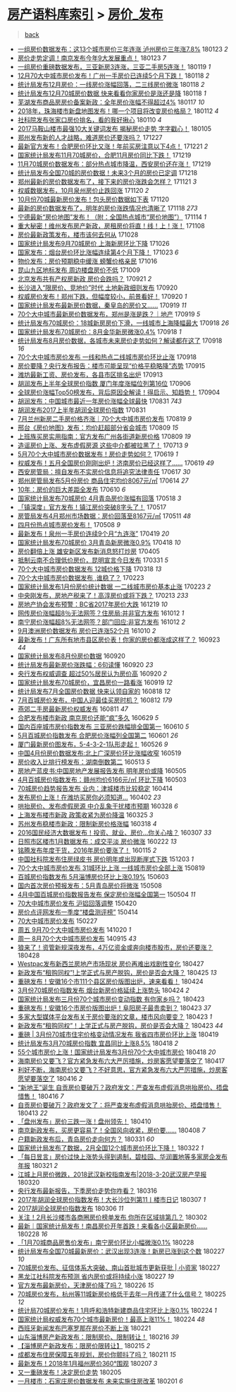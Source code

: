 [房产语料库索引](../../README.md)  > [房价_发布](房价_发布.md)
====
> [back](../README.md)

- [一组房价数据发布：这13个城市房价三年连涨 泸州房价三年涨7.8%](http://jkwz.applinzi.com/ittc/7061819129139315722.html#%E4%B8%80%E7%BB%84%E6%88%BF%E4%BB%B7%E6%95%B0%E6%8D%AE%E5%8F%91%E5%B8%83%EF%BC%9A%E8%BF%9913%E4%B8%AA%E5%9F%8E%E5%B8%82%E6%88%BF%E4%BB%B7%E4%B8%89%E5%B9%B4%E8%BF%9E%E6%B6%A8+%E6%B3%B8%E5%B7%9E%E6%88%BF%E4%BB%B7%E4%B8%89%E5%B9%B4%E6%B6%A87.8%25) 180123 *2* 
- [房价走势定调！南京发布今年9大发展重点！](http://jkwz.applinzi.com/ittc/7061729152376243211.html#%E6%88%BF%E4%BB%B7%E8%B5%B0%E5%8A%BF%E5%AE%9A%E8%B0%83%EF%BC%81%E5%8D%97%E4%BA%AC%E5%8F%91%E5%B8%83%E4%BB%8A%E5%B9%B49%E5%A4%A7%E5%8F%91%E5%B1%95%E9%87%8D%E7%82%B9%EF%BC%81) 180123 *7* 
- [一组房价重磅数据发布，三亚新房3连涨，三亚二手房5连涨！](http://jkwz.applinzi.com/ittc/7060314911282824198.html#%E4%B8%80%E7%BB%84%E6%88%BF%E4%BB%B7%E9%87%8D%E7%A3%85%E6%95%B0%E6%8D%AE%E5%8F%91%E5%B8%83%EF%BC%8C%E4%B8%89%E4%BA%9A%E6%96%B0%E6%88%BF3%E8%BF%9E%E6%B6%A8%EF%BC%8C%E4%B8%89%E4%BA%9A%E4%BA%8C%E6%89%8B%E6%88%BF5%E8%BF%9E%E6%B6%A8%EF%BC%81) 180119 *1* 
- [12月70大中城市房价发布！广州一手房价已连续5个月下跌！](http://jkwz.applinzi.com/ittc/7059983157720253456.html#12%E6%9C%8870%E5%A4%A7%E4%B8%AD%E5%9F%8E%E5%B8%82%E6%88%BF%E4%BB%B7%E5%8F%91%E5%B8%83%EF%BC%81%E5%B9%BF%E5%B7%9E%E4%B8%80%E6%89%8B%E6%88%BF%E4%BB%B7%E5%B7%B2%E8%BF%9E%E7%BB%AD5%E4%B8%AA%E6%9C%88%E4%B8%8B%E8%B7%8C%EF%BC%81) 180118 *2* 
- [统计局发布12月房价：一线房价涨幅回落，二三线房价微涨](http://jkwz.applinzi.com/ittc/7059884798682596358.html#%E7%BB%9F%E8%AE%A1%E5%B1%80%E5%8F%91%E5%B8%8312%E6%9C%88%E6%88%BF%E4%BB%B7%EF%BC%9A%E4%B8%80%E7%BA%BF%E6%88%BF%E4%BB%B7%E6%B6%A8%E5%B9%85%E5%9B%9E%E8%90%BD%EF%BC%8C%E4%BA%8C%E4%B8%89%E7%BA%BF%E6%88%BF%E4%BB%B7%E5%BE%AE%E6%B6%A8) 180118 *2* 
- [统计局发布12月70城房价数据 快来看看你家房价是涨还是降](http://jkwz.applinzi.com/ittc/7059850787713188870.html#%E7%BB%9F%E8%AE%A1%E5%B1%80%E5%8F%91%E5%B8%8312%E6%9C%8870%E5%9F%8E%E6%88%BF%E4%BB%B7%E6%95%B0%E6%8D%AE+%E5%BF%AB%E6%9D%A5%E7%9C%8B%E7%9C%8B%E4%BD%A0%E5%AE%B6%E6%88%BF%E4%BB%B7%E6%98%AF%E6%B6%A8%E8%BF%98%E6%98%AF%E9%99%8D) 180118 *1* 
- [芜湖发布商品房房价备案新政：全年房价涨幅不得超过4%](http://jkwz.applinzi.com/ittc/7059562482333385735.html#%E8%8A%9C%E6%B9%96%E5%8F%91%E5%B8%83%E5%95%86%E5%93%81%E6%88%BF%E6%88%BF%E4%BB%B7%E5%A4%87%E6%A1%88%E6%96%B0%E6%94%BF%EF%BC%9A%E5%85%A8%E5%B9%B4%E6%88%BF%E4%BB%B7%E6%B6%A8%E5%B9%85%E4%B8%8D%E5%BE%97%E8%B6%85%E8%BF%874%25) 180117 *10* 
- [2018年，珠海楼市新盘地图发布！哪一个项目将改变房价格局？](http://jkwz.applinzi.com/ittc/7057795721451799568.html#2018%E5%B9%B4%EF%BC%8C%E7%8F%A0%E6%B5%B7%E6%A5%BC%E5%B8%82%E6%96%B0%E7%9B%98%E5%9C%B0%E5%9B%BE%E5%8F%91%E5%B8%83%EF%BC%81%E5%93%AA%E4%B8%80%E4%B8%AA%E9%A1%B9%E7%9B%AE%E5%B0%86%E6%94%B9%E5%8F%98%E6%88%BF%E4%BB%B7%E6%A0%BC%E5%B1%80%EF%BC%9F) 180112 *4* 
- [社科院发布张家口房价排名，看的我好揪心](http://jkwz.applinzi.com/ittc/7056922331543241734.html#%E7%A4%BE%E7%A7%91%E9%99%A2%E5%8F%91%E5%B8%83%E5%BC%A0%E5%AE%B6%E5%8F%A3%E6%88%BF%E4%BB%B7%E6%8E%92%E5%90%8D%EF%BC%8C%E7%9C%8B%E7%9A%84%E6%88%91%E5%A5%BD%E6%8F%AA%E5%BF%83) 180110 *4* 
- [2017马鞍山楼市最强10大关键词发布 揭秘房价走势 字字戳心！](http://jkwz.applinzi.com/ittc/7055043814232687632.html#2017%E9%A9%AC%E9%9E%8D%E5%B1%B1%E6%A5%BC%E5%B8%82%E6%9C%80%E5%BC%BA10%E5%A4%A7%E5%85%B3%E9%94%AE%E8%AF%8D%E5%8F%91%E5%B8%83+%E6%8F%AD%E7%A7%98%E6%88%BF%E4%BB%B7%E8%B5%B0%E5%8A%BF+%E5%AD%97%E5%AD%97%E6%88%B3%E5%BF%83%EF%BC%81) 180105  
- [郑州发布新的人才战略，难道房价还要涨吗？](http://jkwz.applinzi.com/ittc/7051691357926589456.html#%E9%83%91%E5%B7%9E%E5%8F%91%E5%B8%83%E6%96%B0%E7%9A%84%E4%BA%BA%E6%89%8D%E6%88%98%E7%95%A5%EF%BC%8C%E9%9A%BE%E9%81%93%E6%88%BF%E4%BB%B7%E8%BF%98%E8%A6%81%E6%B6%A8%E5%90%97%EF%BC%9F) 171227  
- [最新官方发布！合肥房价环比又涨！年前买房注意以下4点！](http://jkwz.applinzi.com/ittc/7049580783738553360.html#%E6%9C%80%E6%96%B0%E5%AE%98%E6%96%B9%E5%8F%91%E5%B8%83%EF%BC%81%E5%90%88%E8%82%A5%E6%88%BF%E4%BB%B7%E7%8E%AF%E6%AF%94%E5%8F%88%E6%B6%A8%EF%BC%81%E5%B9%B4%E5%89%8D%E4%B9%B0%E6%88%BF%E6%B3%A8%E6%84%8F%E4%BB%A5%E4%B8%8B4%E7%82%B9%EF%BC%81) 171221 *2* 
- [国家统计局发布11月70城房价，合肥11月房价同比下跌！](http://jkwz.applinzi.com/ittc/7048816012969903120.html#%E5%9B%BD%E5%AE%B6%E7%BB%9F%E8%AE%A1%E5%B1%80%E5%8F%91%E5%B8%8311%E6%9C%8870%E5%9F%8E%E6%88%BF%E4%BB%B7%EF%BC%8C%E5%90%88%E8%82%A511%E6%9C%88%E6%88%BF%E4%BB%B7%E5%90%8C%E6%AF%94%E4%B8%8B%E8%B7%8C%EF%BC%81) 171219  
- [11月70城房价数据发布：部分热点城市降温，西安房价还在涨！](http://jkwz.applinzi.com/ittc/7048732416858915857.html#11%E6%9C%8870%E5%9F%8E%E6%88%BF%E4%BB%B7%E6%95%B0%E6%8D%AE%E5%8F%91%E5%B8%83%EF%BC%9A%E9%83%A8%E5%88%86%E7%83%AD%E7%82%B9%E5%9F%8E%E5%B8%82%E9%99%8D%E6%B8%A9%EF%BC%8C%E8%A5%BF%E5%AE%89%E6%88%BF%E4%BB%B7%E8%BF%98%E5%9C%A8%E6%B6%A8%EF%BC%81) 171219  
- [统计局发布全国70城的房价数据！未来3个月的房价已定调](http://jkwz.applinzi.com/ittc/7048415727856387089.html#%E7%BB%9F%E8%AE%A1%E5%B1%80%E5%8F%91%E5%B8%83%E5%85%A8%E5%9B%BD70%E5%9F%8E%E7%9A%84%E6%88%BF%E4%BB%B7%E6%95%B0%E6%8D%AE%EF%BC%81%E6%9C%AA%E6%9D%A53%E4%B8%AA%E6%9C%88%E7%9A%84%E6%88%BF%E4%BB%B7%E5%B7%B2%E5%AE%9A%E8%B0%83) 171218  
- [郑州最新的房价数据发布了，接下来的房价涨跌会怎样？](http://jkwz.applinzi.com/ittc/7038406504493876240.html#%E9%83%91%E5%B7%9E%E6%9C%80%E6%96%B0%E7%9A%84%E6%88%BF%E4%BB%B7%E6%95%B0%E6%8D%AE%E5%8F%91%E5%B8%83%E4%BA%86%EF%BC%8C%E6%8E%A5%E4%B8%8B%E6%9D%A5%E7%9A%84%E6%88%BF%E4%BB%B7%E6%B6%A8%E8%B7%8C%E4%BC%9A%E6%80%8E%E6%A0%B7%EF%BC%9F) 171121 *3* 
- [权威数据发布，10月泉州房价止跌回涨](http://jkwz.applinzi.com/ittc/7038112579455550480.html#%E6%9D%83%E5%A8%81%E6%95%B0%E6%8D%AE%E5%8F%91%E5%B8%83%EF%BC%8C10%E6%9C%88%E6%B3%89%E5%B7%9E%E6%88%BF%E4%BB%B7%E6%AD%A2%E8%B7%8C%E5%9B%9E%E6%B6%A8) 171120 *2* 
- [10月份70城最新房价发布！包头房价数据如下表](http://jkwz.applinzi.com/ittc/7038047907540894737.html#10%E6%9C%88%E4%BB%BD70%E5%9F%8E%E6%9C%80%E6%96%B0%E6%88%BF%E4%BB%B7%E5%8F%91%E5%B8%83%EF%BC%81%E5%8C%85%E5%A4%B4%E6%88%BF%E4%BB%B7%E6%95%B0%E6%8D%AE%E5%A6%82%E4%B8%8B%E8%A1%A8) 171120  
- [最新的房价数据发布了，明年的房价涨跌情况也清晰了](http://jkwz.applinzi.com/ittc/7037390386685805584.html#%E6%9C%80%E6%96%B0%E7%9A%84%E6%88%BF%E4%BB%B7%E6%95%B0%E6%8D%AE%E5%8F%91%E5%B8%83%E4%BA%86%EF%BC%8C%E6%98%8E%E5%B9%B4%E7%9A%84%E6%88%BF%E4%BB%B7%E6%B6%A8%E8%B7%8C%E6%83%85%E5%86%B5%E4%B9%9F%E6%B8%85%E6%99%B0%E4%BA%86) 171118 *273* 
- [宁德最新“房价地图”发布！（附：全国热点城市“房价地图”）](http://jkwz.applinzi.com/ittc/7035857465936184336.html#%E5%AE%81%E5%BE%B7%E6%9C%80%E6%96%B0%E2%80%9C%E6%88%BF%E4%BB%B7%E5%9C%B0%E5%9B%BE%E2%80%9D%E5%8F%91%E5%B8%83%EF%BC%81%EF%BC%88%E9%99%84%EF%BC%9A%E5%85%A8%E5%9B%BD%E7%83%AD%E7%82%B9%E5%9F%8E%E5%B8%82%E2%80%9C%E6%88%BF%E4%BB%B7%E5%9C%B0%E5%9B%BE%E2%80%9D%EF%BC%89) 171114 *1* 
- [重大秘密！维州发布房产新政，房租房价将直！线！上！涨！](http://jkwz.applinzi.com/ittc/7033561061939217424.html#%E9%87%8D%E5%A4%A7%E7%A7%98%E5%AF%86%EF%BC%81%E7%BB%B4%E5%B7%9E%E5%8F%91%E5%B8%83%E6%88%BF%E4%BA%A7%E6%96%B0%E6%94%BF%EF%BC%8C%E6%88%BF%E7%A7%9F%E6%88%BF%E4%BB%B7%E5%B0%86%E7%9B%B4%EF%BC%81%E7%BA%BF%EF%BC%81%E4%B8%8A%EF%BC%81%E6%B6%A8%EF%BC%81) 171108  
- [房价最新政策发布，楼市该何去何从](http://jkwz.applinzi.com/ittc/7027949321746646032.html#%E6%88%BF%E4%BB%B7%E6%9C%80%E6%96%B0%E6%94%BF%E7%AD%96%E5%8F%91%E5%B8%83%EF%BC%8C%E6%A5%BC%E5%B8%82%E8%AF%A5%E4%BD%95%E5%8E%BB%E4%BD%95%E4%BB%8E) 171028  
- [国家统计局发布9月70城房价 上海新房环比下降](http://jkwz.applinzi.com/ittc/7028750856143504401.html#%E5%9B%BD%E5%AE%B6%E7%BB%9F%E8%AE%A1%E5%B1%80%E5%8F%91%E5%B8%839%E6%9C%8870%E5%9F%8E%E6%88%BF%E4%BB%B7+%E4%B8%8A%E6%B5%B7%E6%96%B0%E6%88%BF%E7%8E%AF%E6%AF%94%E4%B8%8B%E9%99%8D) 171026  
- [国家发布：烟台房价环比涨幅连续第4个月下降！](http://jkwz.applinzi.com/ittc/7027607398326469649.html#%E5%9B%BD%E5%AE%B6%E5%8F%91%E5%B8%83%EF%BC%9A%E7%83%9F%E5%8F%B0%E6%88%BF%E4%BB%B7%E7%8E%AF%E6%AF%94%E6%B6%A8%E5%B9%85%E8%BF%9E%E7%BB%AD%E7%AC%AC4%E4%B8%AA%E6%9C%88%E4%B8%8B%E9%99%8D%EF%BC%81) 171023 *6* 
- [物价发布：房价预期稳中缓涨 螃蟹价格亲民](http://jkwz.applinzi.com/ittc/7025091469910754320.html#%E7%89%A9%E4%BB%B7%E5%8F%91%E5%B8%83%EF%BC%9A%E6%88%BF%E4%BB%B7%E9%A2%84%E6%9C%9F%E7%A8%B3%E4%B8%AD%E7%BC%93%E6%B6%A8+%E8%9E%83%E8%9F%B9%E4%BB%B7%E6%A0%BC%E4%BA%B2%E6%B0%91) 171016  
- [昆山九区地标发布 周边楼盘房价不低](http://jkwz.applinzi.com/ittc/7022381592323032081.html#%E6%98%86%E5%B1%B1%E4%B9%9D%E5%8C%BA%E5%9C%B0%E6%A0%87%E5%8F%91%E5%B8%83+%E5%91%A8%E8%BE%B9%E6%A5%BC%E7%9B%98%E6%88%BF%E4%BB%B7%E4%B8%8D%E4%BD%8E) 171009  
- [北京发布共有产权房新政 房价会跌吗？](http://jkwz.applinzi.com/ittc/7015721274075251728.html#%E5%8C%97%E4%BA%AC%E5%8F%91%E5%B8%83%E5%85%B1%E6%9C%89%E4%BA%A7%E6%9D%83%E6%88%BF%E6%96%B0%E6%94%BF+%E6%88%BF%E4%BB%B7%E4%BC%9A%E8%B7%8C%E5%90%97%EF%BC%9F) 170921 *2* 
- [长沙进入“限房价、竞地价”时代 土地新政细则发布](http://jkwz.applinzi.com/ittc/7015384275304842257.html#%E9%95%BF%E6%B2%99%E8%BF%9B%E5%85%A5%E2%80%9C%E9%99%90%E6%88%BF%E4%BB%B7%E3%80%81%E7%AB%9E%E5%9C%B0%E4%BB%B7%E2%80%9D%E6%97%B6%E4%BB%A3+%E5%9C%9F%E5%9C%B0%E6%96%B0%E6%94%BF%E7%BB%86%E5%88%99%E5%8F%91%E5%B8%83) 170920  
- [权威房价发布！郑州下跌，但幅度较小，前景看好！](http://jkwz.applinzi.com/ittc/7015311686033212432.html#%E6%9D%83%E5%A8%81%E6%88%BF%E4%BB%B7%E5%8F%91%E5%B8%83%EF%BC%81%E9%83%91%E5%B7%9E%E4%B8%8B%E8%B7%8C%EF%BC%8C%E4%BD%86%E5%B9%85%E5%BA%A6%E8%BE%83%E5%B0%8F%EF%BC%8C%E5%89%8D%E6%99%AF%E7%9C%8B%E5%A5%BD%EF%BC%81) 170920 *1* 
- [国家统计局发布最新房价数据，秦皇岛的房价又……](http://jkwz.applinzi.com/ittc/7015080465541891088.html#%E5%9B%BD%E5%AE%B6%E7%BB%9F%E8%AE%A1%E5%B1%80%E5%8F%91%E5%B8%83%E6%9C%80%E6%96%B0%E6%88%BF%E4%BB%B7%E6%95%B0%E6%8D%AE%EF%BC%8C%E7%A7%A6%E7%9A%87%E5%B2%9B%E7%9A%84%E6%88%BF%E4%BB%B7%E5%8F%88%E2%80%A6%E2%80%A6) 170919 *11* 
- [70个大中城市最新房价数据发布，郑州是涨是跌？｜地产](http://jkwz.applinzi.com/ittc/7014960875889493008.html#70%E4%B8%AA%E5%A4%A7%E4%B8%AD%E5%9F%8E%E5%B8%82%E6%9C%80%E6%96%B0%E6%88%BF%E4%BB%B7%E6%95%B0%E6%8D%AE%E5%8F%91%E5%B8%83%EF%BC%8C%E9%83%91%E5%B7%9E%E6%98%AF%E6%B6%A8%E6%98%AF%E8%B7%8C%EF%BC%9F%EF%BD%9C%E5%9C%B0%E4%BA%A7) 170919 *5* 
- [统计局发布70城房价：18城新房房价下滑，一线城市上海降幅最大](http://jkwz.applinzi.com/ittc/7014689684117259281.html#%E7%BB%9F%E8%AE%A1%E5%B1%80%E5%8F%91%E5%B8%8370%E5%9F%8E%E6%88%BF%E4%BB%B7%EF%BC%9A18%E5%9F%8E%E6%96%B0%E6%88%BF%E6%88%BF%E4%BB%B7%E4%B8%8B%E6%BB%91%EF%BC%8C%E4%B8%80%E7%BA%BF%E5%9F%8E%E5%B8%82%E4%B8%8A%E6%B5%B7%E9%99%8D%E5%B9%85%E6%9C%80%E5%A4%A7) 170918 *26* 
- [国家统计局发布70城房价：8月金华新房微涨0.4%](http://jkwz.applinzi.com/ittc/7014689255870432272.html#%E5%9B%BD%E5%AE%B6%E7%BB%9F%E8%AE%A1%E5%B1%80%E5%8F%91%E5%B8%8370%E5%9F%8E%E6%88%BF%E4%BB%B7%EF%BC%9A8%E6%9C%88%E9%87%91%E5%8D%8E%E6%96%B0%E6%88%BF%E5%BE%AE%E6%B6%A80.4%25) 170918 *1* 
- [统计局发布8月房价数据，各城市未来房价走势如何？解读都在这了](http://jkwz.applinzi.com/ittc/7014682539858592784.html#%E7%BB%9F%E8%AE%A1%E5%B1%80%E5%8F%91%E5%B8%838%E6%9C%88%E6%88%BF%E4%BB%B7%E6%95%B0%E6%8D%AE%EF%BC%8C%E5%90%84%E5%9F%8E%E5%B8%82%E6%9C%AA%E6%9D%A5%E6%88%BF%E4%BB%B7%E8%B5%B0%E5%8A%BF%E5%A6%82%E4%BD%95%EF%BC%9F%E8%A7%A3%E8%AF%BB%E9%83%BD%E5%9C%A8%E8%BF%99%E4%BA%86) 170918 *16* 
- [70个大中城市房价发布 一线和热点二线城市房价环比止涨](http://jkwz.applinzi.com/ittc/7014678526907909136.html#70%E4%B8%AA%E5%A4%A7%E4%B8%AD%E5%9F%8E%E5%B8%82%E6%88%BF%E4%BB%B7%E5%8F%91%E5%B8%83+%E4%B8%80%E7%BA%BF%E5%92%8C%E7%83%AD%E7%82%B9%E4%BA%8C%E7%BA%BF%E5%9F%8E%E5%B8%82%E6%88%BF%E4%BB%B7%E7%8E%AF%E6%AF%94%E6%AD%A2%E6%B6%A8) 170918  
- [房价要降？央行发布报告：楼市可能呈现“价格平稳略降”态势](http://jkwz.applinzi.com/ittc/7013444436330283793.html#%E6%88%BF%E4%BB%B7%E8%A6%81%E9%99%8D%EF%BC%9F%E5%A4%AE%E8%A1%8C%E5%8F%91%E5%B8%83%E6%8A%A5%E5%91%8A%EF%BC%9A%E6%A5%BC%E5%B8%82%E5%8F%AF%E8%83%BD%E5%91%88%E7%8E%B0%E2%80%9C%E4%BB%B7%E6%A0%BC%E5%B9%B3%E7%A8%B3%E7%95%A5%E9%99%8D%E2%80%9D%E6%80%81%E5%8A%BF) 170915  
- [潍坊最新工资、房价发布，各县市区排名出炉](http://jkwz.applinzi.com/ittc/7012611239359021841.html#%E6%BD%8D%E5%9D%8A%E6%9C%80%E6%96%B0%E5%B7%A5%E8%B5%84%E3%80%81%E6%88%BF%E4%BB%B7%E5%8F%91%E5%B8%83%EF%BC%8C%E5%90%84%E5%8E%BF%E5%B8%82%E5%8C%BA%E6%8E%92%E5%90%8D%E5%87%BA%E7%82%89) 170913  
- [胡润发布上半年全球房价指数 厦门年度涨幅位列第16位](http://jkwz.applinzi.com/ittc/7010087147707827217.html#%E8%83%A1%E6%B6%A6%E5%8F%91%E5%B8%83%E4%B8%8A%E5%8D%8A%E5%B9%B4%E5%85%A8%E7%90%83%E6%88%BF%E4%BB%B7%E6%8C%87%E6%95%B0+%E5%8E%A6%E9%97%A8%E5%B9%B4%E5%BA%A6%E6%B6%A8%E5%B9%85%E4%BD%8D%E5%88%97%E7%AC%AC16%E4%BD%8D) 170906  
- [全球房价涨幅Top50榜发布，背后原因全解读！得启示、知趋势！](http://jkwz.applinzi.com/ittc/7009465546586981392.html#%E5%85%A8%E7%90%83%E6%88%BF%E4%BB%B7%E6%B6%A8%E5%B9%85Top50%E6%A6%9C%E5%8F%91%E5%B8%83%EF%BC%8C%E8%83%8C%E5%90%8E%E5%8E%9F%E5%9B%A0%E5%85%A8%E8%A7%A3%E8%AF%BB%EF%BC%81%E5%BE%97%E5%90%AF%E7%A4%BA%E3%80%81%E7%9F%A5%E8%B6%8B%E5%8A%BF%EF%BC%81) 170904  
- [胡润发布：中国城市最近一年房价涨幅全球最快](http://jkwz.applinzi.com/ittc/7008017168640508944.html#%E8%83%A1%E6%B6%A6%E5%8F%91%E5%B8%83%EF%BC%9A%E4%B8%AD%E5%9B%BD%E5%9F%8E%E5%B8%82%E6%9C%80%E8%BF%91%E4%B8%80%E5%B9%B4%E6%88%BF%E4%BB%B7%E6%B6%A8%E5%B9%85%E5%85%A8%E7%90%83%E6%9C%80%E5%BF%AB) 170831 *743* 
- [胡润发布2017上半年胡润全球房价指数](http://jkwz.applinzi.com/ittc/7008002938730185744.html#%E8%83%A1%E6%B6%A6%E5%8F%91%E5%B8%832017%E4%B8%8A%E5%8D%8A%E5%B9%B4%E8%83%A1%E6%B6%A6%E5%85%A8%E7%90%83%E6%88%BF%E4%BB%B7%E6%8C%87%E6%95%B0) 170831  
- [7月兰州新房二手房价格齐涨｜70个大中城市房价发布](http://jkwz.applinzi.com/ittc/7003531257013863440.html#7%E6%9C%88%E5%85%B0%E5%B7%9E%E6%96%B0%E6%88%BF%E4%BA%8C%E6%89%8B%E6%88%BF%E4%BB%B7%E6%A0%BC%E9%BD%90%E6%B6%A8%EF%BD%9C70%E4%B8%AA%E5%A4%A7%E4%B8%AD%E5%9F%8E%E5%B8%82%E6%88%BF%E4%BB%B7%E5%8F%91%E5%B8%83) 170819 *9* 
- [邢台《房价地图》发布：均价赶超部分省会城市](http://jkwz.applinzi.com/ittc/6999867811827287056.html#%E9%82%A2%E5%8F%B0%E3%80%8A%E6%88%BF%E4%BB%B7%E5%9C%B0%E5%9B%BE%E3%80%8B%E5%8F%91%E5%B8%83%EF%BC%9A%E5%9D%87%E4%BB%B7%E8%B5%B6%E8%B6%85%E9%83%A8%E5%88%86%E7%9C%81%E4%BC%9A%E5%9F%8E%E5%B8%82) 170809 *15* 
- [上班族买房实用指南：官方发布广州各街道新房价格](http://jkwz.applinzi.com/ittc/6999837338170295312.html#%E4%B8%8A%E7%8F%AD%E6%97%8F%E4%B9%B0%E6%88%BF%E5%AE%9E%E7%94%A8%E6%8C%87%E5%8D%97%EF%BC%9A%E5%AE%98%E6%96%B9%E5%8F%91%E5%B8%83%E5%B9%BF%E5%B7%9E%E5%90%84%E8%A1%97%E9%81%93%E6%96%B0%E6%88%BF%E4%BB%B7%E6%A0%BC) 170809 *19* 
- [造谣房价上涨、发布虚假房源 这些中介都被拉黑了！](http://jkwz.applinzi.com/ittc/6989851866685768720.html#%E9%80%A0%E8%B0%A3%E6%88%BF%E4%BB%B7%E4%B8%8A%E6%B6%A8%E3%80%81%E5%8F%91%E5%B8%83%E8%99%9A%E5%81%87%E6%88%BF%E6%BA%90+%E8%BF%99%E4%BA%9B%E4%B8%AD%E4%BB%8B%E9%83%BD%E8%A2%AB%E6%8B%89%E9%BB%91%E4%BA%86%EF%BC%81) 170713 *9* 
- [5月70个大中城市房价数据发布！房价走势如何？](http://jkwz.applinzi.com/ittc/6980989219768894469.html#5%E6%9C%8870%E4%B8%AA%E5%A4%A7%E4%B8%AD%E5%9F%8E%E5%B8%82%E6%88%BF%E4%BB%B7%E6%95%B0%E6%8D%AE%E5%8F%91%E5%B8%83%EF%BC%81%E6%88%BF%E4%BB%B7%E8%B5%B0%E5%8A%BF%E5%A6%82%E4%BD%95%EF%BC%9F) 170619 *1* 
- [权威发布！五月全国房价刚刚出炉！济南房价已经这样了……](http://jkwz.applinzi.com/ittc/6980961951222858757.html#%E6%9D%83%E5%A8%81%E5%8F%91%E5%B8%83%EF%BC%81%E4%BA%94%E6%9C%88%E5%85%A8%E5%9B%BD%E6%88%BF%E4%BB%B7%E5%88%9A%E5%88%9A%E5%87%BA%E7%82%89%EF%BC%81%E6%B5%8E%E5%8D%97%E6%88%BF%E4%BB%B7%E5%B7%B2%E7%BB%8F%E8%BF%99%E6%A0%B7%E4%BA%86%E2%80%A6%E2%80%A6) 170619 *49* 
- [西安房管局：擅自发布不实房价信息将追究法律责任](http://jkwz.applinzi.com/ittc/6980152797377856516.html#%E8%A5%BF%E5%AE%89%E6%88%BF%E7%AE%A1%E5%B1%80%EF%BC%9A%E6%93%85%E8%87%AA%E5%8F%91%E5%B8%83%E4%B8%8D%E5%AE%9E%E6%88%BF%E4%BB%B7%E4%BF%A1%E6%81%AF%E5%B0%86%E8%BF%BD%E7%A9%B6%E6%B3%95%E5%BE%8B%E8%B4%A3%E4%BB%BB) 170617 *30* 
- [郑州房管局发布5月份房价 商品住宅均价8067元/㎡](http://jkwz.applinzi.com/ittc/6978967705473254404.html#%E9%83%91%E5%B7%9E%E6%88%BF%E7%AE%A1%E5%B1%80%E5%8F%91%E5%B8%835%E6%9C%88%E4%BB%BD%E6%88%BF%E4%BB%B7+%E5%95%86%E5%93%81%E4%BD%8F%E5%AE%85%E5%9D%87%E4%BB%B78067%E5%85%83%2F%E3%8E%A1) 170614 *27* 
- [10年：房价的巨大差距全发布](http://jkwz.applinzi.com/ittc/6977600732596274180.html#10%E5%B9%B4%EF%BC%9A%E6%88%BF%E4%BB%B7%E7%9A%84%E5%B7%A8%E5%A4%A7%E5%B7%AE%E8%B7%9D%E5%85%A8%E5%8F%91%E5%B8%83) 170610 *6* 
- [国家统计局发布70城房价 4月青岛房价涨幅有回落](http://jkwz.applinzi.com/ittc/6968998594425127941.html#%E5%9B%BD%E5%AE%B6%E7%BB%9F%E8%AE%A1%E5%B1%80%E5%8F%91%E5%B8%8370%E5%9F%8E%E6%88%BF%E4%BB%B7+4%E6%9C%88%E9%9D%92%E5%B2%9B%E6%88%BF%E4%BB%B7%E6%B6%A8%E5%B9%85%E6%9C%89%E5%9B%9E%E8%90%BD) 170518 *3* 
- [「镇深度」官方发布！镇江房价突破8字头了！](http://jkwz.applinzi.com/ittc/6968682177632928772.html#%E3%80%8C%E9%95%87%E6%B7%B1%E5%BA%A6%E3%80%8D%E5%AE%98%E6%96%B9%E5%8F%91%E5%B8%83%EF%BC%81%E9%95%87%E6%B1%9F%E6%88%BF%E4%BB%B7%E7%AA%81%E7%A0%B48%E5%AD%97%E5%A4%B4%E4%BA%86%EF%BC%81) 170517  
- [房管局发布4月郑州市场数据：房价回落至8167元/㎡](http://jkwz.applinzi.com/ittc/6966213875459425284.html#%E6%88%BF%E7%AE%A1%E5%B1%80%E5%8F%91%E5%B8%834%E6%9C%88%E9%83%91%E5%B7%9E%E5%B8%82%E5%9C%BA%E6%95%B0%E6%8D%AE%EF%BC%9A%E6%88%BF%E4%BB%B7%E5%9B%9E%E8%90%BD%E8%87%B38167%E5%85%83%2F%E3%8E%A1) 170511 *48* 
- [四月份热点城市房价发布！](http://jkwz.applinzi.com/ittc/6965249268779582469.html#%E5%9B%9B%E6%9C%88%E4%BB%BD%E7%83%AD%E7%82%B9%E5%9F%8E%E5%B8%82%E6%88%BF%E4%BB%B7%E5%8F%91%E5%B8%83%EF%BC%81) 170508 *9* 
- [最新发布！泉州一手房价连续9个月“九连涨”](http://jkwz.applinzi.com/ittc/6958288849426973700.html#%E6%9C%80%E6%96%B0%E5%8F%91%E5%B8%83%EF%BC%81%E6%B3%89%E5%B7%9E%E4%B8%80%E6%89%8B%E6%88%BF%E4%BB%B7%E8%BF%9E%E7%BB%AD9%E4%B8%AA%E6%9C%88%E2%80%9C%E4%B9%9D%E8%BF%9E%E6%B6%A8%E2%80%9D) 170419 *20* 
- [国家统计局发布70城房价 3月青岛新房微涨0.9%](http://jkwz.applinzi.com/ittc/6957926955608441860.html#%E5%9B%BD%E5%AE%B6%E7%BB%9F%E8%AE%A1%E5%B1%80%E5%8F%91%E5%B8%8370%E5%9F%8E%E6%88%BF%E4%BB%B7+3%E6%9C%88%E9%9D%92%E5%B2%9B%E6%96%B0%E6%88%BF%E5%BE%AE%E6%B6%A80.9%25) 170418 *10* 
- [房价翻倍上涨 雄安新区发布新消息怒打炒房](http://jkwz.applinzi.com/ittc/6952976291929261060.html#%E6%88%BF%E4%BB%B7%E7%BF%BB%E5%80%8D%E4%B8%8A%E6%B6%A8+%E9%9B%84%E5%AE%89%E6%96%B0%E5%8C%BA%E5%8F%91%E5%B8%83%E6%96%B0%E6%B6%88%E6%81%AF%E6%80%92%E6%89%93%E7%82%92%E6%88%BF) 170405  
- [抵制云南不合理低价房价，昆明宣言今日发布](http://jkwz.applinzi.com/ittc/6951322136353440773.html#%E6%8A%B5%E5%88%B6%E4%BA%91%E5%8D%97%E4%B8%8D%E5%90%88%E7%90%86%E4%BD%8E%E4%BB%B7%E6%88%BF%E4%BB%B7%EF%BC%8C%E6%98%86%E6%98%8E%E5%AE%A3%E8%A8%80%E4%BB%8A%E6%97%A5%E5%8F%91%E5%B8%83) 170331 *5* 
- [70个大中城市房价数据发布 12城价格下降](http://jkwz.applinzi.com/ittc/6946479121407411204.html#70%E4%B8%AA%E5%A4%A7%E4%B8%AD%E5%9F%8E%E5%B8%82%E6%88%BF%E4%BB%B7%E6%95%B0%E6%8D%AE%E5%8F%91%E5%B8%83+12%E5%9F%8E%E4%BB%B7%E6%A0%BC%E4%B8%8B%E9%99%8D) 170318 *13* 
- [70个大中城市房价数据发布 ,谁稳了？](http://jkwz.applinzi.com/ittc/6937873825361560580.html#70%E4%B8%AA%E5%A4%A7%E4%B8%AD%E5%9F%8E%E5%B8%82%E6%88%BF%E4%BB%B7%E6%95%B0%E6%8D%AE%E5%8F%91%E5%B8%83+%2C%E8%B0%81%E7%A8%B3%E4%BA%86%EF%BC%9F) 170223  
- [国家统计局发布1月份房价统计数据 一二线城市房价基本止涨](http://jkwz.applinzi.com/ittc/6937695030801335301.html#%E5%9B%BD%E5%AE%B6%E7%BB%9F%E8%AE%A1%E5%B1%80%E5%8F%91%E5%B8%831%E6%9C%88%E4%BB%BD%E6%88%BF%E4%BB%B7%E7%BB%9F%E8%AE%A1%E6%95%B0%E6%8D%AE+%E4%B8%80%E4%BA%8C%E7%BA%BF%E5%9F%8E%E5%B8%82%E6%88%BF%E4%BB%B7%E5%9F%BA%E6%9C%AC%E6%AD%A2%E6%B6%A8) 170223 *2* 
- [中央刚发布，房地产税来了！高淳房价或将下跌？](http://jkwz.applinzi.com/ittc/6934100828754543621.html#%E4%B8%AD%E5%A4%AE%E5%88%9A%E5%8F%91%E5%B8%83%EF%BC%8C%E6%88%BF%E5%9C%B0%E4%BA%A7%E7%A8%8E%E6%9D%A5%E4%BA%86%EF%BC%81%E9%AB%98%E6%B7%B3%E6%88%BF%E4%BB%B7%E6%88%96%E5%B0%86%E4%B8%8B%E8%B7%8C%EF%BC%9F) 170213 *233* 
- [房地产协会发布预警：BC省2017年房价大跌](http://jkwz.applinzi.com/ittc/6913233519131493381.html#%E6%88%BF%E5%9C%B0%E4%BA%A7%E5%8D%8F%E4%BC%9A%E5%8F%91%E5%B8%83%E9%A2%84%E8%AD%A6%EF%BC%9ABC%E7%9C%812017%E5%B9%B4%E6%88%BF%E4%BB%B7%E5%A4%A7%E8%B7%8C) 161219 *10* 
- [网传房价涨幅超8％无法网签？住房局:并非官方发布](http://jkwz.applinzi.com/ittc/6888176922218988548.html#%E7%BD%91%E4%BC%A0%E6%88%BF%E4%BB%B7%E6%B6%A8%E5%B9%85%E8%B6%858%EF%BC%85%E6%97%A0%E6%B3%95%E7%BD%91%E7%AD%BE%EF%BC%9F%E4%BD%8F%E6%88%BF%E5%B1%80%3A%E5%B9%B6%E9%9D%9E%E5%AE%98%E6%96%B9%E5%8F%91%E5%B8%83) 161012 *1* 
- [南宁房价涨幅超8%无法网签？部门回应:非官方发布](http://jkwz.applinzi.com/ittc/6888131255635280900.html#%E5%8D%97%E5%AE%81%E6%88%BF%E4%BB%B7%E6%B6%A8%E5%B9%85%E8%B6%858%25%E6%97%A0%E6%B3%95%E7%BD%91%E7%AD%BE%EF%BC%9F%E9%83%A8%E9%97%A8%E5%9B%9E%E5%BA%94%3A%E9%9D%9E%E5%AE%98%E6%96%B9%E5%8F%91%E5%B8%83) 161012 *2* 
- [9月澳洲房价数据发布 房价已连涨52个月](http://jkwz.applinzi.com/ittc/6887309150035379205.html#9%E6%9C%88%E6%BE%B3%E6%B4%B2%E6%88%BF%E4%BB%B7%E6%95%B0%E6%8D%AE%E5%8F%91%E5%B8%83+%E6%88%BF%E4%BB%B7%E5%B7%B2%E8%BF%9E%E6%B6%A852%E4%B8%AA%E6%9C%88) 161010 *2* 
- [最新发布！广东所有地市县区房价表！你家的房价都涨成这样了？](http://jkwz.applinzi.com/ittc/6881020924932916228.html#%E6%9C%80%E6%96%B0%E5%8F%91%E5%B8%83%EF%BC%81%E5%B9%BF%E4%B8%9C%E6%89%80%E6%9C%89%E5%9C%B0%E5%B8%82%E5%8E%BF%E5%8C%BA%E6%88%BF%E4%BB%B7%E8%A1%A8%EF%BC%81%E4%BD%A0%E5%AE%B6%E7%9A%84%E6%88%BF%E4%BB%B7%E9%83%BD%E6%B6%A8%E6%88%90%E8%BF%99%E6%A0%B7%E4%BA%86%EF%BC%9F) 160923 *44* 
- [国家统计局发布8月份房价数据](http://jkwz.applinzi.com/ittc/6880062049337476101.html#%E5%9B%BD%E5%AE%B6%E7%BB%9F%E8%AE%A1%E5%B1%80%E5%8F%91%E5%B8%838%E6%9C%88%E4%BB%BD%E6%88%BF%E4%BB%B7%E6%95%B0%E6%8D%AE) 160920  
- [统计局发布最新房价涨跌幅：6句读懂](http://jkwz.applinzi.com/ittc/6879978698303865861.html#%E7%BB%9F%E8%AE%A1%E5%B1%80%E5%8F%91%E5%B8%83%E6%9C%80%E6%96%B0%E6%88%BF%E4%BB%B7%E6%B6%A8%E8%B7%8C%E5%B9%85%EF%BC%9A6%E5%8F%A5%E8%AF%BB%E6%87%82) 160920 *23* 
- [央行发布权威调查 超过50%居民认为房价高](http://jkwz.applinzi.com/ittc/6879590901759886340.html#%E5%A4%AE%E8%A1%8C%E5%8F%91%E5%B8%83%E6%9D%83%E5%A8%81%E8%B0%83%E6%9F%A5+%E8%B6%85%E8%BF%8750%25%E5%B1%85%E6%B0%91%E8%AE%A4%E4%B8%BA%E6%88%BF%E4%BB%B7%E9%AB%98) 160920 *2* 
- [国家统计局发布70城房价，宜昌房价一路看涨](http://jkwz.applinzi.com/ittc/6879529201325048836.html#%E5%9B%BD%E5%AE%B6%E7%BB%9F%E8%AE%A1%E5%B1%80%E5%8F%91%E5%B8%8370%E5%9F%8E%E6%88%BF%E4%BB%B7%EF%BC%8C%E5%AE%9C%E6%98%8C%E6%88%BF%E4%BB%B7%E4%B8%80%E8%B7%AF%E7%9C%8B%E6%B6%A8) 160919 *12* 
- [统计局发布7月全国房价数据   快来认领自家的](http://jkwz.applinzi.com/ittc/6867634743532848133.html#%E7%BB%9F%E8%AE%A1%E5%B1%80%E5%8F%91%E5%B8%837%E6%9C%88%E5%85%A8%E5%9B%BD%E6%88%BF%E4%BB%B7%E6%95%B0%E6%8D%AE+++%E5%BF%AB%E6%9D%A5%E8%AE%A4%E9%A2%86%E8%87%AA%E5%AE%B6%E7%9A%84) 160818 *12* 
- [7月百城房价发布，中国人迎最佳买房时机？](http://jkwz.applinzi.com/ittc/6865587143614923780.html#7%E6%9C%88%E7%99%BE%E5%9F%8E%E6%88%BF%E4%BB%B7%E5%8F%91%E5%B8%83%EF%BC%8C%E4%B8%AD%E5%9B%BD%E4%BA%BA%E8%BF%8E%E6%9C%80%E4%BD%B3%E4%B9%B0%E6%88%BF%E6%97%B6%E6%9C%BA%EF%BC%9F) 160812 *179* 
- [燕郊二手房最新房价权威发布](http://jkwz.applinzi.com/ittc/6865020163090547716.html#%E7%87%95%E9%83%8A%E4%BA%8C%E6%89%8B%E6%88%BF%E6%9C%80%E6%96%B0%E6%88%BF%E4%BB%B7%E6%9D%83%E5%A8%81%E5%8F%91%E5%B8%83) 160811 *47* 
- [合肥发布楼市新政 南京房价还能“疯”多久](http://jkwz.applinzi.com/ittc/6848943136575063045.html#%E5%90%88%E8%82%A5%E5%8F%91%E5%B8%83%E6%A5%BC%E5%B8%82%E6%96%B0%E6%94%BF+%E5%8D%97%E4%BA%AC%E6%88%BF%E4%BB%B7%E8%BF%98%E8%83%BD%E2%80%9C%E7%96%AF%E2%80%9D%E5%A4%9A%E4%B9%85) 160629 *5* 
- [国内百座城市房价指数发布 三亚房价跌幅排全国第一](http://jkwz.applinzi.com/ittc/6842040200418821125.html#%E5%9B%BD%E5%86%85%E7%99%BE%E5%BA%A7%E5%9F%8E%E5%B8%82%E6%88%BF%E4%BB%B7%E6%8C%87%E6%95%B0%E5%8F%91%E5%B8%83+%E4%B8%89%E4%BA%9A%E6%88%BF%E4%BB%B7%E8%B7%8C%E5%B9%85%E6%8E%92%E5%85%A8%E5%9B%BD%E7%AC%AC%E4%B8%80) 160610 *5* 
- [5月百城房价指数发布 合肥房价涨幅列全国第二](http://jkwz.applinzi.com/ittc/6838685217652737028.html#5%E6%9C%88%E7%99%BE%E5%9F%8E%E6%88%BF%E4%BB%B7%E6%8C%87%E6%95%B0%E5%8F%91%E5%B8%83+%E5%90%88%E8%82%A5%E6%88%BF%E4%BB%B7%E6%B6%A8%E5%B9%85%E5%88%97%E5%85%A8%E5%9B%BD%E7%AC%AC%E4%BA%8C) 160601 *26* 
- [厦门最新房价图发布，5-4-3-2-1队形走起！](http://jkwz.applinzi.com/ittc/6836621417587934213.html#%E5%8E%A6%E9%97%A8%E6%9C%80%E6%96%B0%E6%88%BF%E4%BB%B7%E5%9B%BE%E5%8F%91%E5%B8%83%EF%BC%8C5-4-3-2-1%E9%98%9F%E5%BD%A2%E8%B5%B0%E8%B5%B7%EF%BC%81) 160526 *9* 
- [中国4月份房价数据发布:北上广深房价环比涨幅收窄](http://jkwz.applinzi.com/ittc/6833818844623537156.html#%E4%B8%AD%E5%9B%BD4%E6%9C%88%E4%BB%BD%E6%88%BF%E4%BB%B7%E6%95%B0%E6%8D%AE%E5%8F%91%E5%B8%83%3A%E5%8C%97%E4%B8%8A%E5%B9%BF%E6%B7%B1%E6%88%BF%E4%BB%B7%E7%8E%AF%E6%AF%94%E6%B6%A8%E5%B9%85%E6%94%B6%E7%AA%84) 160519  
- [房价收入比排行榜发布：湖南倒数第二](http://jkwz.applinzi.com/ittc/6831629925135942661.html#%E6%88%BF%E4%BB%B7%E6%94%B6%E5%85%A5%E6%AF%94%E6%8E%92%E8%A1%8C%E6%A6%9C%E5%8F%91%E5%B8%83%EF%BC%9A%E6%B9%96%E5%8D%97%E5%80%92%E6%95%B0%E7%AC%AC%E4%BA%8C) 160513 *5* 
- [房地产蓝皮书:中国房地产发展报告发布 明年房价或降](http://jkwz.applinzi.com/ittc/6828725166909424645.html#%E6%88%BF%E5%9C%B0%E4%BA%A7%E8%93%9D%E7%9A%AE%E4%B9%A6%3A%E4%B8%AD%E5%9B%BD%E6%88%BF%E5%9C%B0%E4%BA%A7%E5%8F%91%E5%B1%95%E6%8A%A5%E5%91%8A%E5%8F%91%E5%B8%83+%E6%98%8E%E5%B9%B4%E6%88%BF%E4%BB%B7%E6%88%96%E9%99%8D) 160505  
- [4月百城房价指数发布：赣州均价6166元/㎡ 环比下降](http://jkwz.applinzi.com/ittc/6828005919929402372.html#4%E6%9C%88%E7%99%BE%E5%9F%8E%E6%88%BF%E4%BB%B7%E6%8C%87%E6%95%B0%E5%8F%91%E5%B8%83%EF%BC%9A%E8%B5%A3%E5%B7%9E%E5%9D%87%E4%BB%B76166%E5%85%83%2F%E3%8E%A1+%E7%8E%AF%E6%AF%94%E4%B8%8B%E9%99%8D) 160503  
- [70城房价趋势报告发布 业内：津城楼市比较稳定](http://jkwz.applinzi.com/ittc/6820858324748600325.html#70%E5%9F%8E%E6%88%BF%E4%BB%B7%E8%B6%8B%E5%8A%BF%E6%8A%A5%E5%91%8A%E5%8F%91%E5%B8%83+%E4%B8%9A%E5%86%85%EF%BC%9A%E6%B4%A5%E5%9F%8E%E6%A5%BC%E5%B8%82%E6%AF%94%E8%BE%83%E7%A8%B3%E5%AE%9A) 160414  
- [发布房价上涨！在潍坊买房你必须知道...](http://jkwz.applinzi.com/ittc/6816437096445117445.html#%E5%8F%91%E5%B8%83%E6%88%BF%E4%BB%B7%E4%B8%8A%E6%B6%A8%EF%BC%81%E5%9C%A8%E6%BD%8D%E5%9D%8A%E4%B9%B0%E6%88%BF%E4%BD%A0%E5%BF%85%E9%A1%BB%E7%9F%A5%E9%81%93...) 160402 *23* 
- [哄抬房价、发布虚假房源 中介乱象干扰楼市预期](http://jkwz.applinzi.com/ittc/6814577880709202948.html#%E5%93%84%E6%8A%AC%E6%88%BF%E4%BB%B7%E3%80%81%E5%8F%91%E5%B8%83%E8%99%9A%E5%81%87%E6%88%BF%E6%BA%90+%E4%B8%AD%E4%BB%8B%E4%B9%B1%E8%B1%A1%E5%B9%B2%E6%89%B0%E6%A5%BC%E5%B8%82%E9%A2%84%E6%9C%9F) 160328 *6* 
- [上海发布楼市新政 政策收紧为房价降温](http://jkwz.applinzi.com/ittc/6813486178904835077.html#%E4%B8%8A%E6%B5%B7%E5%8F%91%E5%B8%83%E6%A5%BC%E5%B8%82%E6%96%B0%E6%94%BF+%E6%94%BF%E7%AD%96%E6%94%B6%E7%B4%A7%E4%B8%BA%E6%88%BF%E4%BB%B7%E9%99%8D%E6%B8%A9) 160325 *3* 
- [苏州发布稳楼市新政：限制新房价格涨幅](http://jkwz.applinzi.com/ittc/6810951604375127045.html#%E8%8B%8F%E5%B7%9E%E5%8F%91%E5%B8%83%E7%A8%B3%E6%A5%BC%E5%B8%82%E6%96%B0%E6%94%BF%EF%BC%9A%E9%99%90%E5%88%B6%E6%96%B0%E6%88%BF%E4%BB%B7%E6%A0%BC%E6%B6%A8%E5%B9%85) 160318 *4* 
- [2016国民经济大数据发布！投资、就业、房价...你关心啥？](http://jkwz.applinzi.com/ittc/6806750658245952517.html#2016%E5%9B%BD%E6%B0%91%E7%BB%8F%E6%B5%8E%E5%A4%A7%E6%95%B0%E6%8D%AE%E5%8F%91%E5%B8%83%EF%BC%81%E6%8A%95%E8%B5%84%E3%80%81%E5%B0%B1%E4%B8%9A%E3%80%81%E6%88%BF%E4%BB%B7...%E4%BD%A0%E5%85%B3%E5%BF%83%E5%95%A5%EF%BC%9F) 160307 *33* 
- [日照市区楼市1月数据发布：成交平淡 房价微涨](http://jkwz.applinzi.com/ittc/6801579936276022277.html#%E6%97%A5%E7%85%A7%E5%B8%82%E5%8C%BA%E6%A5%BC%E5%B8%821%E6%9C%88%E6%95%B0%E6%8D%AE%E5%8F%91%E5%B8%83%EF%BC%9A%E6%88%90%E4%BA%A4%E5%B9%B3%E6%B7%A1+%E6%88%BF%E4%BB%B7%E5%BE%AE%E6%B6%A8) 160222 *13* 
- [铭腾发布年度干货，2016年房价要涨了！](http://jkwz.applinzi.com/ittc/6787632649854256133.html#%E9%93%AD%E8%85%BE%E5%8F%91%E5%B8%83%E5%B9%B4%E5%BA%A6%E5%B9%B2%E8%B4%A7%EF%BC%8C2016%E5%B9%B4%E6%88%BF%E4%BB%B7%E8%A6%81%E6%B6%A8%E4%BA%86%EF%BC%81) 160115 *2* 
- [中国社科院发布住房绿皮书 房价明年或出现断崖式下跌](http://jkwz.applinzi.com/ittc/6771593563796407301.html#%E4%B8%AD%E5%9B%BD%E7%A4%BE%E7%A7%91%E9%99%A2%E5%8F%91%E5%B8%83%E4%BD%8F%E6%88%BF%E7%BB%BF%E7%9A%AE%E4%B9%A6+%E6%88%BF%E4%BB%B7%E6%98%8E%E5%B9%B4%E6%88%96%E5%87%BA%E7%8E%B0%E6%96%AD%E5%B4%96%E5%BC%8F%E4%B8%8B%E8%B7%8C) 151203 *1* 
- [70个大中城市房价发布 31城环比上涨 一线城市房价全部上涨](http://jkwz.applinzi.com/ittc/6732242601345549316.html#70%E4%B8%AA%E5%A4%A7%E4%B8%AD%E5%9F%8E%E5%B8%82%E6%88%BF%E4%BB%B7%E5%8F%91%E5%B8%83+31%E5%9F%8E%E7%8E%AF%E6%AF%94%E4%B8%8A%E6%B6%A8+%E4%B8%80%E7%BA%BF%E5%9F%8E%E5%B8%82%E6%88%BF%E4%BB%B7%E5%85%A8%E9%83%A8%E4%B8%8A%E6%B6%A8) 150819  
- [百城房价指数发布 5月淄博房价环比上涨0.19%](http://jkwz.applinzi.com/ittc/547650611416169284.html#%E7%99%BE%E5%9F%8E%E6%88%BF%E4%BB%B7%E6%8C%87%E6%95%B0%E5%8F%91%E5%B8%83+5%E6%9C%88%E6%B7%84%E5%8D%9A%E6%88%BF%E4%BB%B7%E7%8E%AF%E6%AF%94%E4%B8%8A%E6%B6%A80.19%25) 150603  
- [国内首次房价预报发布：5月青岛房价将微涨](http://jkwz.applinzi.com/ittc/547650611412119745.html#%E5%9B%BD%E5%86%85%E9%A6%96%E6%AC%A1%E6%88%BF%E4%BB%B7%E9%A2%84%E6%8A%A5%E5%8F%91%E5%B8%83%EF%BC%9A5%E6%9C%88%E9%9D%92%E5%B2%9B%E6%88%BF%E4%BB%B7%E5%B0%86%E5%BE%AE%E6%B6%A8) 150508  
- [4月中国百城房价指数报告发布 保定房价涨幅全国第一](http://jkwz.applinzi.com/ittc/547650611404558318.html#4%E6%9C%88%E4%B8%AD%E5%9B%BD%E7%99%BE%E5%9F%8E%E6%88%BF%E4%BB%B7%E6%8C%87%E6%95%B0%E6%8A%A5%E5%91%8A%E5%8F%91%E5%B8%83+%E4%BF%9D%E5%AE%9A%E6%88%BF%E4%BB%B7%E6%B6%A8%E5%B9%85%E5%85%A8%E5%9B%BD%E7%AC%AC%E4%B8%80) 150504 *11* 
- [70大中城市房价发布 沪铝回落调整](http://jkwz.applinzi.com/ittc/547650611406727235.html#70%E5%A4%A7%E4%B8%AD%E5%9F%8E%E5%B8%82%E6%88%BF%E4%BB%B7%E5%8F%91%E5%B8%83+%E6%B2%AA%E9%93%9D%E5%9B%9E%E8%90%BD%E8%B0%83%E6%95%B4) 150420  
- [房价点评网发布一季度“楼盘测评榜”](http://jkwz.applinzi.com/ittc/547650611404295183.html#%E6%88%BF%E4%BB%B7%E7%82%B9%E8%AF%84%E7%BD%91%E5%8F%91%E5%B8%83%E4%B8%80%E5%AD%A3%E5%BA%A6%E2%80%9C%E6%A5%BC%E7%9B%98%E6%B5%8B%E8%AF%84%E6%A6%9C%E2%80%9D) 150414  
- [70大中城市房价发布](http://jkwz.applinzi.com/ittc/547650611393189275.html#70%E5%A4%A7%E4%B8%AD%E5%9F%8E%E5%B8%82%E6%88%BF%E4%BB%B7%E5%8F%91%E5%B8%83) 150227  
- [周五 9月70个大中城市房价发布](http://jkwz.applinzi.com/ittc/547650611376553685.html#%E5%91%A8%E4%BA%94+9%E6%9C%8870%E4%B8%AA%E5%A4%A7%E4%B8%AD%E5%9F%8E%E5%B8%82%E6%88%BF%E4%BB%B7%E5%8F%91%E5%B8%83) 141020 *1* 
- [周一 8月70个大中城市房价发布](http://jkwz.applinzi.com/ittc/547650611375229815.html#%E5%91%A8%E4%B8%80+8%E6%9C%8870%E4%B8%AA%E5%A4%A7%E4%B8%AD%E5%9F%8E%E5%B8%82%E6%88%BF%E4%BB%B7%E5%8F%91%E5%B8%83) 140915 *43* 
- [狼来了！资管新规深夜发布，4万亿资金或奔向楼市股市，房价还要涨？](http://jkwz.applinzi.com/ittc/7096996613669258257.html#%E7%8B%BC%E6%9D%A5%E4%BA%86%EF%BC%81%E8%B5%84%E7%AE%A1%E6%96%B0%E8%A7%84%E6%B7%B1%E5%A4%9C%E5%8F%91%E5%B8%83%EF%BC%8C4%E4%B8%87%E4%BA%BF%E8%B5%84%E9%87%91%E6%88%96%E5%A5%94%E5%90%91%E6%A5%BC%E5%B8%82%E8%82%A1%E5%B8%82%EF%BC%8C%E6%88%BF%E4%BB%B7%E8%BF%98%E8%A6%81%E6%B6%A8%EF%BC%9F) 180428  
- [Westpac发布新西兰房地产市场现状 房价再难出戏剧性变化](http://jkwz.applinzi.com/ittc/7096580727145759751.html#Westpac%E5%8F%91%E5%B8%83%E6%96%B0%E8%A5%BF%E5%85%B0%E6%88%BF%E5%9C%B0%E4%BA%A7%E5%B8%82%E5%9C%BA%E7%8E%B0%E7%8A%B6+%E6%88%BF%E4%BB%B7%E5%86%8D%E9%9A%BE%E5%87%BA%E6%88%8F%E5%89%A7%E6%80%A7%E5%8F%98%E5%8C%96) 180427  
- [新政发布“租购同权”!上学正式与房产脱钩，房价是否会大降？](http://jkwz.applinzi.com/ittc/7095871816352662545.html#%E6%96%B0%E6%94%BF%E5%8F%91%E5%B8%83%E2%80%9C%E7%A7%9F%E8%B4%AD%E5%90%8C%E6%9D%83%E2%80%9D%21%E4%B8%8A%E5%AD%A6%E6%AD%A3%E5%BC%8F%E4%B8%8E%E6%88%BF%E4%BA%A7%E8%84%B1%E9%92%A9%EF%BC%8C%E6%88%BF%E4%BB%B7%E6%98%AF%E5%90%A6%E4%BC%9A%E5%A4%A7%E9%99%8D%EF%BC%9F) 180425 *13* 
- [重磅发布！安徽16个市111个县区房价版图出炉，速来看看！](http://jkwz.applinzi.com/ittc/7095526253190972423.html#%E9%87%8D%E7%A3%85%E5%8F%91%E5%B8%83%EF%BC%81%E5%AE%89%E5%BE%BD16%E4%B8%AA%E5%B8%82111%E4%B8%AA%E5%8E%BF%E5%8C%BA%E6%88%BF%E4%BB%B7%E7%89%88%E5%9B%BE%E5%87%BA%E7%82%89%EF%BC%8C%E9%80%9F%E6%9D%A5%E7%9C%8B%E7%9C%8B%EF%BC%81) 180424  
- [3月份70城房价指数发布 烟台新房价格延续上涨势头](http://jkwz.applinzi.com/ittc/7095472553386837003.html#3%E6%9C%88%E4%BB%BD70%E5%9F%8E%E6%88%BF%E4%BB%B7%E6%8C%87%E6%95%B0%E5%8F%91%E5%B8%83+%E7%83%9F%E5%8F%B0%E6%96%B0%E6%88%BF%E4%BB%B7%E6%A0%BC%E5%BB%B6%E7%BB%AD%E4%B8%8A%E6%B6%A8%E5%8A%BF%E5%A4%B4) 180424 *2* 
- [国家统计局发布三月份70个城市房价变动指数 有你家乡吗？](http://jkwz.applinzi.com/ittc/7095249619640648714.html#%E5%9B%BD%E5%AE%B6%E7%BB%9F%E8%AE%A1%E5%B1%80%E5%8F%91%E5%B8%83%E4%B8%89%E6%9C%88%E4%BB%BD70%E4%B8%AA%E5%9F%8E%E5%B8%82%E6%88%BF%E4%BB%B7%E5%8F%98%E5%8A%A8%E6%8C%87%E6%95%B0+%E6%9C%89%E4%BD%A0%E5%AE%B6%E4%B9%A1%E5%90%97%EF%BC%9F) 180423  
- [重磅发布！安徽16个市房价版图出炉！阜阳房子最贵卖到？](http://jkwz.applinzi.com/ittc/7095248655391130634.html#%E9%87%8D%E7%A3%85%E5%8F%91%E5%B8%83%EF%BC%81%E5%AE%89%E5%BE%BD16%E4%B8%AA%E5%B8%82%E6%88%BF%E4%BB%B7%E7%89%88%E5%9B%BE%E5%87%BA%E7%82%89%EF%BC%81%E9%98%9C%E9%98%B3%E6%88%BF%E5%AD%90%E6%9C%80%E8%B4%B5%E5%8D%96%E5%88%B0%EF%BC%9F) 180423 *37* 
- [多家大型媒体平台发布关于房价要涨的文章，楼市风向要变？](http://jkwz.applinzi.com/ittc/7095226428247507975.html#%E5%A4%9A%E5%AE%B6%E5%A4%A7%E5%9E%8B%E5%AA%92%E4%BD%93%E5%B9%B3%E5%8F%B0%E5%8F%91%E5%B8%83%E5%85%B3%E4%BA%8E%E6%88%BF%E4%BB%B7%E8%A6%81%E6%B6%A8%E7%9A%84%E6%96%87%E7%AB%A0%EF%BC%8C%E6%A5%BC%E5%B8%82%E9%A3%8E%E5%90%91%E8%A6%81%E5%8F%98%EF%BC%9F) 180423 *1* 
- [新政发布“租购同权”！上学正式与房产脱钩，房价是否会大降？](http://jkwz.applinzi.com/ittc/7095132731149386762.html#%E6%96%B0%E6%94%BF%E5%8F%91%E5%B8%83%E2%80%9C%E7%A7%9F%E8%B4%AD%E5%90%8C%E6%9D%83%E2%80%9D%EF%BC%81%E4%B8%8A%E5%AD%A6%E6%AD%A3%E5%BC%8F%E4%B8%8E%E6%88%BF%E4%BA%A7%E8%84%B1%E9%92%A9%EF%BC%8C%E6%88%BF%E4%BB%B7%E6%98%AF%E5%90%A6%E4%BC%9A%E5%A4%A7%E9%99%8D%EF%BC%9F) 180423 *44* 
- [重磅 | 3月份70城市住宅价格变动情况发布 我省四市房价环比上涨](http://jkwz.applinzi.com/ittc/7093700667724268560.html#%E9%87%8D%E7%A3%85+%7C+3%E6%9C%88%E4%BB%BD70%E5%9F%8E%E5%B8%82%E4%BD%8F%E5%AE%85%E4%BB%B7%E6%A0%BC%E5%8F%98%E5%8A%A8%E6%83%85%E5%86%B5%E5%8F%91%E5%B8%83+%E6%88%91%E7%9C%81%E5%9B%9B%E5%B8%82%E6%88%BF%E4%BB%B7%E7%8E%AF%E6%AF%94%E4%B8%8A%E6%B6%A8) 180419  
- [统计局发布3月70城房价指数 宜昌同比上涨8.5%](http://jkwz.applinzi.com/ittc/7093463447755031569.html#%E7%BB%9F%E8%AE%A1%E5%B1%80%E5%8F%91%E5%B8%833%E6%9C%8870%E5%9F%8E%E6%88%BF%E4%BB%B7%E6%8C%87%E6%95%B0+%E5%AE%9C%E6%98%8C%E5%90%8C%E6%AF%94%E4%B8%8A%E6%B6%A88.5%25) 180418 *2* 
- [55个城市房价上涨！国家统计局发布3月份70个大中城市房价](http://jkwz.applinzi.com/ittc/7093420779419206672.html#55%E4%B8%AA%E5%9F%8E%E5%B8%82%E6%88%BF%E4%BB%B7%E4%B8%8A%E6%B6%A8%EF%BC%81%E5%9B%BD%E5%AE%B6%E7%BB%9F%E8%AE%A1%E5%B1%80%E5%8F%91%E5%B8%833%E6%9C%88%E4%BB%BD70%E4%B8%AA%E5%A4%A7%E4%B8%AD%E5%9F%8E%E5%B8%82%E6%88%BF%E4%BB%B7) 180418 *20* 
- [海南房价又要飞？官方紧急发布六大严厉措施，炒房客愿望要落空了](http://jkwz.applinzi.com/ittc/7092854978660271121.html#%E6%B5%B7%E5%8D%97%E6%88%BF%E4%BB%B7%E5%8F%88%E8%A6%81%E9%A3%9E%EF%BC%9F%E5%AE%98%E6%96%B9%E7%B4%A7%E6%80%A5%E5%8F%91%E5%B8%83%E5%85%AD%E5%A4%A7%E4%B8%A5%E5%8E%89%E6%8E%AA%E6%96%BD%EF%BC%8C%E7%82%92%E6%88%BF%E5%AE%A2%E6%84%BF%E6%9C%9B%E8%A6%81%E8%90%BD%E7%A9%BA%E4%BA%86) 180417  
- [利好不断，海南房价又要飞？不好意思，官方紧急发布六大严厉措施，炒房客愿望要落空了](http://jkwz.applinzi.com/ittc/7092697070404371462.html#%E5%88%A9%E5%A5%BD%E4%B8%8D%E6%96%AD%EF%BC%8C%E6%B5%B7%E5%8D%97%E6%88%BF%E4%BB%B7%E5%8F%88%E8%A6%81%E9%A3%9E%EF%BC%9F%E4%B8%8D%E5%A5%BD%E6%84%8F%E6%80%9D%EF%BC%8C%E5%AE%98%E6%96%B9%E7%B4%A7%E6%80%A5%E5%8F%91%E5%B8%83%E5%85%AD%E5%A4%A7%E4%B8%A5%E5%8E%89%E6%8E%AA%E6%96%BD%EF%BC%8C%E7%82%92%E6%88%BF%E5%AE%A2%E6%84%BF%E6%9C%9B%E8%A6%81%E8%90%BD%E7%A9%BA%E4%BA%86) 180416 *2* 
- [“新地王”诞生  自贡房价要破万？政府发文：严查发布虚假消息哄抬房价、捂盘惜售！](http://jkwz.applinzi.com/ittc/7092659432431551494.html#%E2%80%9C%E6%96%B0%E5%9C%B0%E7%8E%8B%E2%80%9D%E8%AF%9E%E7%94%9F++%E8%87%AA%E8%B4%A1%E6%88%BF%E4%BB%B7%E8%A6%81%E7%A0%B4%E4%B8%87%EF%BC%9F%E6%94%BF%E5%BA%9C%E5%8F%91%E6%96%87%EF%BC%9A%E4%B8%A5%E6%9F%A5%E5%8F%91%E5%B8%83%E8%99%9A%E5%81%87%E6%B6%88%E6%81%AF%E5%93%84%E6%8A%AC%E6%88%BF%E4%BB%B7%E3%80%81%E6%8D%82%E7%9B%98%E6%83%9C%E5%94%AE%EF%BC%81) 180416 *7* 
- [自贡房价要破万？政府发文了：将严查发布虚假消息哄抬房价、捂盘惜售！](http://jkwz.applinzi.com/ittc/7091523622852363275.html#%E8%87%AA%E8%B4%A1%E6%88%BF%E4%BB%B7%E8%A6%81%E7%A0%B4%E4%B8%87%EF%BC%9F%E6%94%BF%E5%BA%9C%E5%8F%91%E6%96%87%E4%BA%86%EF%BC%9A%E5%B0%86%E4%B8%A5%E6%9F%A5%E5%8F%91%E5%B8%83%E8%99%9A%E5%81%87%E6%B6%88%E6%81%AF%E5%93%84%E6%8A%AC%E6%88%BF%E4%BB%B7%E3%80%81%E6%8D%82%E7%9B%98%E6%83%9C%E5%94%AE%EF%BC%81) 180413 *22* 
- [「盘州发布」房价三跌一涨！盘州领先！](http://jkwz.applinzi.com/ittc/7090420189185442832.html#%E3%80%8C%E7%9B%98%E5%B7%9E%E5%8F%91%E5%B8%83%E3%80%8D%E6%88%BF%E4%BB%B7%E4%B8%89%E8%B7%8C%E4%B8%80%E6%B6%A8%EF%BC%81%E7%9B%98%E5%B7%9E%E9%A2%86%E5%85%88%EF%BC%81) 180410  
- [南京新政发布，买房更容易了！全国风向收紧，房价要......](http://jkwz.applinzi.com/ittc/7089549544008451082.html#%E5%8D%97%E4%BA%AC%E6%96%B0%E6%94%BF%E5%8F%91%E5%B8%83%EF%BC%8C%E4%B9%B0%E6%88%BF%E6%9B%B4%E5%AE%B9%E6%98%93%E4%BA%86%EF%BC%81%E5%85%A8%E5%9B%BD%E9%A3%8E%E5%90%91%E6%94%B6%E7%B4%A7%EF%BC%8C%E6%88%BF%E4%BB%B7%E8%A6%81......) 180408 *7* 
- [户籍新政发布后，青岛房价走向何方？](http://jkwz.applinzi.com/ittc/7086438156838896650.html#%E6%88%B7%E7%B1%8D%E6%96%B0%E6%94%BF%E5%8F%91%E5%B8%83%E5%90%8E%EF%BC%8C%E9%9D%92%E5%B2%9B%E6%88%BF%E4%BB%B7%E8%B5%B0%E5%90%91%E4%BD%95%E6%96%B9%EF%BC%9F) 180331 *60* 
- [国家统计局发布了数据，2月全国12个城市房价环比下降！](http://jkwz.applinzi.com/ittc/7083215321018401809.html#%E5%9B%BD%E5%AE%B6%E7%BB%9F%E8%AE%A1%E5%B1%80%E5%8F%91%E5%B8%83%E4%BA%86%E6%95%B0%E6%8D%AE%EF%BC%8C2%E6%9C%88%E5%85%A8%E5%9B%BD12%E4%B8%AA%E5%9F%8E%E5%B8%82%E6%88%BF%E4%BB%B7%E7%8E%AF%E6%AF%94%E4%B8%8B%E9%99%8D%EF%BC%81) 180322 *1* 
- [「每日昱言」房价过快上涨势头得到遏制，碧桂园、华润置地等多家房企发布年报](http://jkwz.applinzi.com/ittc/7082941946521977867.html#%E3%80%8C%E6%AF%8F%E6%97%A5%E6%98%B1%E8%A8%80%E3%80%8D%E6%88%BF%E4%BB%B7%E8%BF%87%E5%BF%AB%E4%B8%8A%E6%B6%A8%E5%8A%BF%E5%A4%B4%E5%BE%97%E5%88%B0%E9%81%8F%E5%88%B6%EF%BC%8C%E7%A2%A7%E6%A1%82%E5%9B%AD%E3%80%81%E5%8D%8E%E6%B6%A6%E7%BD%AE%E5%9C%B0%E7%AD%89%E5%A4%9A%E5%AE%B6%E6%88%BF%E4%BC%81%E5%8F%91%E5%B8%83%E5%B9%B4%E6%8A%A5) 180321 *2* 
- [江城上月房价微跌，2018武汉新校指南发布|2018-3-20武汉房产早报](http://jkwz.applinzi.com/ittc/7082468862056727562.html#%E6%B1%9F%E5%9F%8E%E4%B8%8A%E6%9C%88%E6%88%BF%E4%BB%B7%E5%BE%AE%E8%B7%8C%EF%BC%8C2018%E6%AD%A6%E6%B1%89%E6%96%B0%E6%A0%A1%E6%8C%87%E5%8D%97%E5%8F%91%E5%B8%83%7C2018-3-20%E6%AD%A6%E6%B1%89%E6%88%BF%E4%BA%A7%E6%97%A9%E6%8A%A5) 180320  
- [央行发布最新报告，下季房价走势你咋看？](http://jkwz.applinzi.com/ittc/7081089067012064262.html#%E5%A4%AE%E8%A1%8C%E5%8F%91%E5%B8%83%E6%9C%80%E6%96%B0%E6%8A%A5%E5%91%8A%EF%BC%8C%E4%B8%8B%E5%AD%A3%E6%88%BF%E4%BB%B7%E8%B5%B0%E5%8A%BF%E4%BD%A0%E5%92%8B%E7%9C%8B%EF%BC%9F) 180316  
- [2017年胡润全球房价指数发布！大长沙位列第11丨楼市日记](http://jkwz.applinzi.com/ittc/7077660120886805521.html#2017%E5%B9%B4%E8%83%A1%E6%B6%A6%E5%85%A8%E7%90%83%E6%88%BF%E4%BB%B7%E6%8C%87%E6%95%B0%E5%8F%91%E5%B8%83%EF%BC%81%E5%A4%A7%E9%95%BF%E6%B2%99%E4%BD%8D%E5%88%97%E7%AC%AC11%E4%B8%A8%E6%A5%BC%E5%B8%82%E6%97%A5%E8%AE%B0) 180307 *1* 
- [2017胡润全球房价指数发布](http://jkwz.applinzi.com/ittc/7077144857254822918.html#2017%E8%83%A1%E6%B6%A6%E5%85%A8%E7%90%83%E6%88%BF%E4%BB%B7%E6%8C%87%E6%95%B0%E5%8F%91%E5%B8%83) 180306 *11* 
- [关注！2月长沙楼市各商圈房价榜单发布 你所在区域排第几？](http://jkwz.applinzi.com/ittc/7075827717448926224.html#%E5%85%B3%E6%B3%A8%EF%BC%812%E6%9C%88%E9%95%BF%E6%B2%99%E6%A5%BC%E5%B8%82%E5%90%84%E5%95%86%E5%9C%88%E6%88%BF%E4%BB%B7%E6%A6%9C%E5%8D%95%E5%8F%91%E5%B8%83+%E4%BD%A0%E6%89%80%E5%9C%A8%E5%8C%BA%E5%9F%9F%E6%8E%92%E7%AC%AC%E5%87%A0%EF%BC%9F) 180302  
- [最新｜国家统计局发布！南昌房价开年首跌！来看各小区最新房价……](http://jkwz.applinzi.com/ittc/7075191691265180683.html#%E6%9C%80%E6%96%B0%EF%BD%9C%E5%9B%BD%E5%AE%B6%E7%BB%9F%E8%AE%A1%E5%B1%80%E5%8F%91%E5%B8%83%EF%BC%81%E5%8D%97%E6%98%8C%E6%88%BF%E4%BB%B7%E5%BC%80%E5%B9%B4%E9%A6%96%E8%B7%8C%EF%BC%81%E6%9D%A5%E7%9C%8B%E5%90%84%E5%B0%8F%E5%8C%BA%E6%9C%80%E6%96%B0%E6%88%BF%E4%BB%B7%E2%80%A6%E2%80%A6) 180228 *16* 
- [「1月70城商品房售价发布」南宁房价环比小幅微涨0.1%](http://jkwz.applinzi.com/ittc/7074921329042392080.html#%E3%80%8C1%E6%9C%8870%E5%9F%8E%E5%95%86%E5%93%81%E6%88%BF%E5%94%AE%E4%BB%B7%E5%8F%91%E5%B8%83%E3%80%8D%E5%8D%97%E5%AE%81%E6%88%BF%E4%BB%B7%E7%8E%AF%E6%AF%94%E5%B0%8F%E5%B9%85%E5%BE%AE%E6%B6%A80.1%25) 180228  
- [统计局发布全国70城最新房价：武汉出现3连涨！新房已涨到这个数](http://jkwz.applinzi.com/ittc/7074781646748648459.html#%E7%BB%9F%E8%AE%A1%E5%B1%80%E5%8F%91%E5%B8%83%E5%85%A8%E5%9B%BD70%E5%9F%8E%E6%9C%80%E6%96%B0%E6%88%BF%E4%BB%B7%EF%BC%9A%E6%AD%A6%E6%B1%89%E5%87%BA%E7%8E%B03%E8%BF%9E%E6%B6%A8%EF%BC%81%E6%96%B0%E6%88%BF%E5%B7%B2%E6%B6%A8%E5%88%B0%E8%BF%99%E4%B8%AA%E6%95%B0) 180227 *10* 
- [70城房价发布、征信体系大突破、南山首批城市更新获批 | 小资家](http://jkwz.applinzi.com/ittc/7074719866768851985.html#70%E5%9F%8E%E6%88%BF%E4%BB%B7%E5%8F%91%E5%B8%83%E3%80%81%E5%BE%81%E4%BF%A1%E4%BD%93%E7%B3%BB%E5%A4%A7%E7%AA%81%E7%A0%B4%E3%80%81%E5%8D%97%E5%B1%B1%E9%A6%96%E6%89%B9%E5%9F%8E%E5%B8%82%E6%9B%B4%E6%96%B0%E8%8E%B7%E6%89%B9+%7C+%E5%B0%8F%E8%B5%84%E5%AE%B6) 180227  
- [黑龙江社科院发布预测 省内房价或将持续小涨](http://jkwz.applinzi.com/ittc/7074686041103795206.html#%E9%BB%91%E9%BE%99%E6%B1%9F%E7%A4%BE%E7%A7%91%E9%99%A2%E5%8F%91%E5%B8%83%E9%A2%84%E6%B5%8B+%E7%9C%81%E5%86%85%E6%88%BF%E4%BB%B7%E6%88%96%E5%B0%86%E6%8C%81%E7%BB%AD%E5%B0%8F%E6%B6%A8) 180227 *19* 
- [官方发布最新房价，天津房价降了吗？](http://jkwz.applinzi.com/ittc/7074436391234962438.html#%E5%AE%98%E6%96%B9%E5%8F%91%E5%B8%83%E6%9C%80%E6%96%B0%E6%88%BF%E4%BB%B7%EF%BC%8C%E5%A4%A9%E6%B4%A5%E6%88%BF%E4%BB%B7%E9%99%8D%E4%BA%86%E5%90%97%EF%BC%9F) 180226 *15* 
- [70城房价发布，杭州等11城新房价格低于去年一月传递了什么信号？](http://jkwz.applinzi.com/ittc/7074150684071298059.html#70%E5%9F%8E%E6%88%BF%E4%BB%B7%E5%8F%91%E5%B8%83%EF%BC%8C%E6%9D%AD%E5%B7%9E%E7%AD%8911%E5%9F%8E%E6%96%B0%E6%88%BF%E4%BB%B7%E6%A0%BC%E4%BD%8E%E4%BA%8E%E5%8E%BB%E5%B9%B4%E4%B8%80%E6%9C%88%E4%BC%A0%E9%80%92%E4%BA%86%E4%BB%80%E4%B9%88%E4%BF%A1%E5%8F%B7%EF%BC%9F) 180225 *12* 
- [统计局70城房价发布！1月呼和浩特新建商品住宅环比上涨0.1%](http://jkwz.applinzi.com/ittc/7073796749326287883.html#%E7%BB%9F%E8%AE%A1%E5%B1%8070%E5%9F%8E%E6%88%BF%E4%BB%B7%E5%8F%91%E5%B8%83%EF%BC%811%E6%9C%88%E5%91%BC%E5%92%8C%E6%B5%A9%E7%89%B9%E6%96%B0%E5%BB%BA%E5%95%86%E5%93%81%E4%BD%8F%E5%AE%85%E7%8E%AF%E6%AF%94%E4%B8%8A%E6%B6%A80.1%25) 180224 *1* 
- [国家统计局权威发布70个城市最新房价！最高上涨11%！](http://jkwz.applinzi.com/ittc/7073658312216544262.html#%E5%9B%BD%E5%AE%B6%E7%BB%9F%E8%AE%A1%E5%B1%80%E6%9D%83%E5%A8%81%E5%8F%91%E5%B8%8370%E4%B8%AA%E5%9F%8E%E5%B8%82%E6%9C%80%E6%96%B0%E6%88%BF%E4%BB%B7%EF%BC%81%E6%9C%80%E9%AB%98%E4%B8%8A%E6%B6%A811%25%EF%BC%81) 180224 *48* 
- [西班牙新闻发布巴塞罗那在房价不断上涨](http://jkwz.applinzi.com/ittc/7072506712282383371.html#%E8%A5%BF%E7%8F%AD%E7%89%99%E6%96%B0%E9%97%BB%E5%8F%91%E5%B8%83%E5%B7%B4%E5%A1%9E%E7%BD%97%E9%82%A3%E5%9C%A8%E6%88%BF%E4%BB%B7%E4%B8%8D%E6%96%AD%E4%B8%8A%E6%B6%A8) 180221  
- [山东淄博房产新政发布：限制房价、限制转让！](http://jkwz.applinzi.com/ittc/7070707067143062544.html#%E5%B1%B1%E4%B8%9C%E6%B7%84%E5%8D%9A%E6%88%BF%E4%BA%A7%E6%96%B0%E6%94%BF%E5%8F%91%E5%B8%83%EF%BC%9A%E9%99%90%E5%88%B6%E6%88%BF%E4%BB%B7%E3%80%81%E9%99%90%E5%88%B6%E8%BD%AC%E8%AE%A9%EF%BC%81) 180216 *39* 
- [【淄博房产新政发布：限房价限转让】](http://jkwz.applinzi.com/ittc/7070262306150024203.html#%E3%80%90%E6%B7%84%E5%8D%9A%E6%88%BF%E4%BA%A7%E6%96%B0%E6%94%BF%E5%8F%91%E5%B8%83%EF%BC%9A%E9%99%90%E6%88%BF%E4%BB%B7%E9%99%90%E8%BD%AC%E8%AE%A9%E3%80%91) 180215 *2* 
- [成都发布住房保障五年规划，房价你颤抖了吗？](http://jkwz.applinzi.com/ittc/7067820036469556230.html#%E6%88%90%E9%83%BD%E5%8F%91%E5%B8%83%E4%BD%8F%E6%88%BF%E4%BF%9D%E9%9A%9C%E4%BA%94%E5%B9%B4%E8%A7%84%E5%88%92%EF%BC%8C%E6%88%BF%E4%BB%B7%E4%BD%A0%E9%A2%A4%E6%8A%96%E4%BA%86%E5%90%97%EF%BC%9F) 180211 *15* 
- [最新发布！2018年1月福州房价360°围观](http://jkwz.applinzi.com/ittc/7067211134484874250.html#%E6%9C%80%E6%96%B0%E5%8F%91%E5%B8%83%EF%BC%812018%E5%B9%B41%E6%9C%88%E7%A6%8F%E5%B7%9E%E6%88%BF%E4%BB%B7360%C2%B0%E5%9B%B4%E8%A7%82) 180207 *3* 
- [又一重磅发布！决定房价走势](http://jkwz.applinzi.com/ittc/7066645159704265744.html#%E5%8F%88%E4%B8%80%E9%87%8D%E7%A3%85%E5%8F%91%E5%B8%83%EF%BC%81%E5%86%B3%E5%AE%9A%E6%88%BF%E4%BB%B7%E8%B5%B0%E5%8A%BF) 180205  
- [一月楼市：石家庄房价数据发布 未来实施住房改革](http://jkwz.applinzi.com/ittc/7065252836038673419.html#%E4%B8%80%E6%9C%88%E6%A5%BC%E5%B8%82%EF%BC%9A%E7%9F%B3%E5%AE%B6%E5%BA%84%E6%88%BF%E4%BB%B7%E6%95%B0%E6%8D%AE%E5%8F%91%E5%B8%83+%E6%9C%AA%E6%9D%A5%E5%AE%9E%E6%96%BD%E4%BD%8F%E6%88%BF%E6%94%B9%E9%9D%A9) 180201 *6* 

